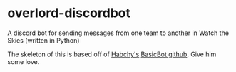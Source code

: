 # overlord-discordbot
A discord bot for sending messages from one team to another in Watch the Skies (written in Python)


The skeleton of this is based off of [Habchy's](https://github.com/Habchy) [BasicBot github](https://github.com/Habchy/BasicBot). Give him some love.
